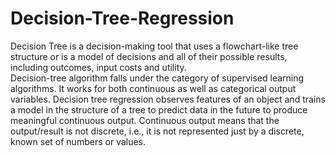 # Decision-Tree-Regression
Decision Tree is a decision-making tool that uses a flowchart-like tree structure or is a model of decisions and all of their possible results, including outcomes, input costs and utility.  
Decision-tree algorithm falls under the category of supervised learning algorithms. It works for both continuous as well as categorical output variables.
Decision tree regression observes features of an object and trains a model in the structure of a tree to predict data in the future to produce meaningful continuous output. Continuous output means that the output/result is not discrete, i.e., it is not represented just by a discrete, known set of numbers or values.
